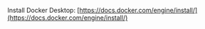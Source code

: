 Install Docker Desktop: [https://docs.docker.com/engine/install/](https://docs.docker.com/engine/install/)
